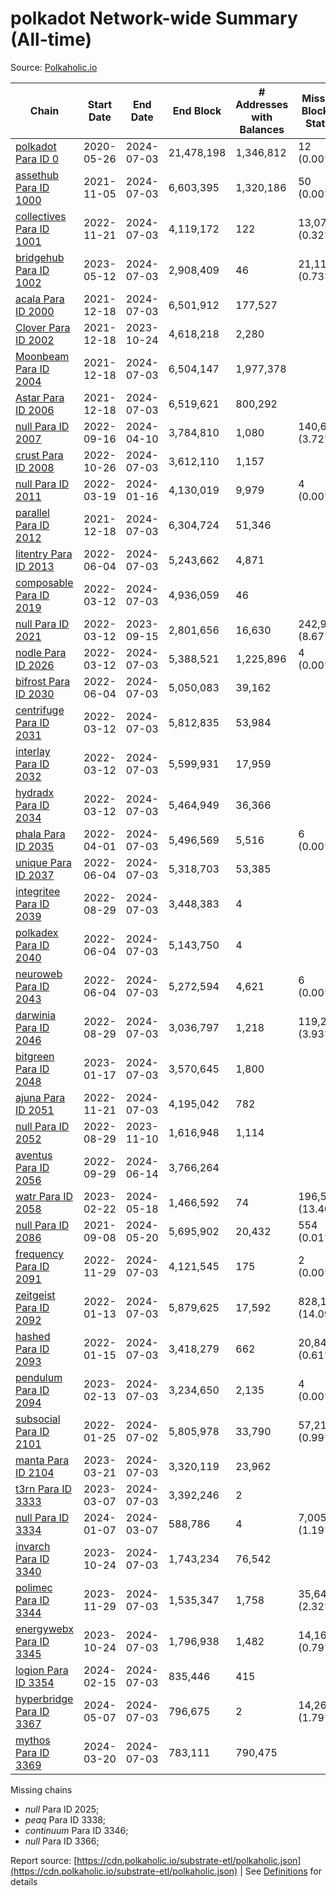 # polkadot Network-wide Summary (All-time)

Source: [Polkaholic.io](https://polkaholic.io)


| Chain            | Start Date | End Date | End Block | # Addresses with Balances | Missing Blocks / Status |
| ---------------- | ---------- | ---------| --------- | ------------------------- | ----------------------- |
| [polkadot Para ID 0](/polkadot/0-polkadot) | 2020-05-26 | 2024-07-03 | 21,478,198 |  1,346,812 | 12 (0.00%)  |
| [assethub Para ID 1000](/polkadot/1000-assethub) | 2021-11-05 | 2024-07-03 | 6,603,395 |  1,320,186 | 50 (0.00%)  |
| [collectives Para ID 1001](/polkadot/1001-collectives) | 2022-11-21 | 2024-07-03 | 4,119,172 |  122 | 13,077 (0.32%)  |
| [bridgehub Para ID 1002](/polkadot/1002-bridgehub) | 2023-05-12 | 2024-07-03 | 2,908,409 |  46 | 21,115 (0.73%)  |
| [acala Para ID 2000](/polkadot/2000-acala) | 2021-12-18 | 2024-07-03 | 6,501,912 |  177,527 |    |
| [Clover Para ID 2002](/polkadot/2002-clover) | 2021-12-18 | 2023-10-24 | 4,618,218 |  2,280 |    |
| [Moonbeam Para ID 2004](/polkadot/2004-moonbeam) | 2021-12-18 | 2024-07-03 | 6,504,147 |  1,977,378 |    |
| [Astar Para ID 2006](/polkadot/2006-astar) | 2021-12-18 | 2024-07-03 | 6,519,621 |  800,292 |    |
| [null Para ID 2007](/polkadot/2007-kapex) | 2022-09-16 | 2024-04-10 | 3,784,810 |  1,080 | 140,668 (3.72%)  |
| [crust Para ID 2008](/polkadot/2008-crust) | 2022-10-26 | 2024-07-03 | 3,612,110 |  1,157 |    |
| [null Para ID 2011](/polkadot/2011-equilibrium) | 2022-03-19 | 2024-01-16 | 4,130,019 |  9,979 | 4 (0.00%)  |
| [parallel Para ID 2012](/polkadot/2012-parallel) | 2021-12-18 | 2024-07-03 | 6,304,724 |  51,346 |    |
| [litentry Para ID 2013](/polkadot/2013-litentry) | 2022-06-04 | 2024-07-03 | 5,243,662 |  4,871 |    |
| [composable Para ID 2019](/polkadot/2019-composable) | 2022-03-12 | 2024-07-03 | 4,936,059 |  46 |    |
| [null Para ID 2021](/polkadot/2021-efinity) | 2022-03-12 | 2023-09-15 | 2,801,656 |  16,630 | 242,949 (8.67%)  |
| [nodle Para ID 2026](/polkadot/2026-nodle) | 2022-03-12 | 2024-07-03 | 5,388,521 |  1,225,896 | 4 (0.00%)  |
| [bifrost Para ID 2030](/polkadot/2030-bifrost) | 2022-06-04 | 2024-07-03 | 5,050,083 |  39,162 |    |
| [centrifuge Para ID 2031](/polkadot/2031-centrifuge) | 2022-03-12 | 2024-07-03 | 5,812,835 |  53,984 |    |
| [interlay Para ID 2032](/polkadot/2032-interlay) | 2022-03-12 | 2024-07-03 | 5,599,931 |  17,959 |    |
| [hydradx Para ID 2034](/polkadot/2034-hydradx) | 2022-03-12 | 2024-07-03 | 5,464,949 |  36,366 |    |
| [phala Para ID 2035](/polkadot/2035-phala) | 2022-04-01 | 2024-07-03 | 5,496,569 |  5,516 | 6 (0.00%)  |
| [unique Para ID 2037](/polkadot/2037-unique) | 2022-06-04 | 2024-07-03 | 5,318,703 |  53,385 |    |
| [integritee Para ID 2039](/polkadot/2039-integritee) | 2022-08-29 | 2024-07-03 | 3,448,383 |  4 |    |
| [polkadex Para ID 2040](/polkadot/2040-polkadex) | 2022-06-04 | 2024-07-03 | 5,143,750 |  4 |    |
| [neuroweb Para ID 2043](/polkadot/2043-neuroweb) | 2022-06-04 | 2024-07-03 | 5,272,594 |  4,621 | 6 (0.00%)  |
| [darwinia Para ID 2046](/polkadot/2046-darwinia) | 2022-08-29 | 2024-07-03 | 3,036,797 |  1,218 | 119,220 (3.93%)  |
| [bitgreen Para ID 2048](/polkadot/2048-bitgreen) | 2023-01-17 | 2024-07-03 | 3,570,645 |  1,800 |    |
| [ajuna Para ID 2051](/polkadot/2051-ajuna) | 2022-11-21 | 2024-07-03 | 4,195,042 |  782 |    |
| [null Para ID 2052](/polkadot/2052-polkadot-parathread-2052) | 2022-08-29 | 2023-11-10 | 1,616,948 |  1,114 |    |
| [aventus Para ID 2056](/polkadot/2056-aventus) | 2022-09-29 | 2024-06-14 | 3,766,264 |   |    |
| [watr Para ID 2058](/polkadot/2058-watr) | 2023-02-22 | 2024-05-18 | 1,466,592 |  74 | 196,567 (13.40%)  |
| [null Para ID 2086](/polkadot/2086-kilt) | 2021-09-08 | 2024-05-20 | 5,695,902 |  20,432 | 554 (0.01%)  |
| [frequency Para ID 2091](/polkadot/2091-frequency) | 2022-11-29 | 2024-07-03 | 4,121,545 |  175 | 2 (0.00%)  |
| [zeitgeist Para ID 2092](/polkadot/2092-zeitgeist) | 2022-01-13 | 2024-07-03 | 5,879,625 |  17,592 | 828,192 (14.09%)  |
| [hashed Para ID 2093](/polkadot/2093-hashed) | 2022-01-15 | 2024-07-03 | 3,418,279 |  662 | 20,847 (0.61%)  |
| [pendulum Para ID 2094](/polkadot/2094-pendulum) | 2023-02-13 | 2024-07-03 | 3,234,650 |  2,135 | 4 (0.00%)  |
| [subsocial Para ID 2101](/polkadot/2101-subsocial) | 2022-01-25 | 2024-07-02 | 5,805,978 |  33,790 | 57,214 (0.99%)  |
| [manta Para ID 2104](/polkadot/2104-manta) | 2023-03-21 | 2024-07-03 | 3,320,119 |  23,962 |    |
| [t3rn Para ID 3333](/polkadot/3333-t3rn) | 2023-03-07 | 2024-07-03 | 3,392,246 |  2 |    |
| [null Para ID 3334](/polkadot/3334-polkadot-parathread-3334) | 2024-01-07 | 2024-03-07 | 588,786 |  4 | 7,005 (1.19%)  |
| [invarch Para ID 3340](/polkadot/3340-invarch) | 2023-10-24 | 2024-07-03 | 1,743,234 |  76,542 |    |
| [polimec Para ID 3344](/polkadot/3344-polimec) | 2023-11-29 | 2024-07-03 | 1,535,347 |  1,758 | 35,644 (2.32%)  |
| [energywebx Para ID 3345](/polkadot/3345-energywebx) | 2023-10-24 | 2024-07-03 | 1,796,938 |  1,482 | 14,163 (0.79%)  |
| [logion Para ID 3354](/polkadot/3354-logion) | 2024-02-15 | 2024-07-03 | 835,446 |  415 |    |
| [hyperbridge Para ID 3367](/polkadot/3367-hyperbridge) | 2024-05-07 | 2024-07-03 | 796,675 |  2 | 14,262 (1.79%)  |
| [mythos Para ID 3369](/polkadot/3369-mythos) | 2024-03-20 | 2024-07-03 | 783,111 |  790,475 |    |

Missing chains


* *null* Para ID 2025; 
* *peaq* Para ID 3338; 
* *continuum* Para ID 3346; 
* *null* Para ID 3366; 

Report source: [https://cdn.polkaholic.io/substrate-etl/polkaholic.json](https://cdn.polkaholic.io/substrate-etl/polkaholic.json) | See [Definitions](/DEFINITIONS.md) for details
